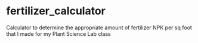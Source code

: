 # fertilizer_calculator
Calculator to determine the appropriate amount of fertilizer NPK per sq foot that I made for my Plant Science Lab class
